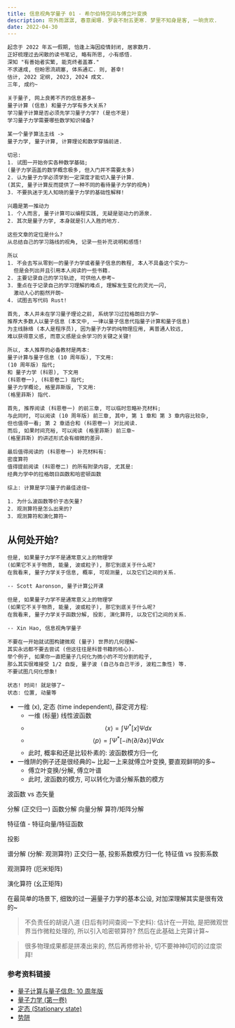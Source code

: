 ```yaml
---
title: 信息视角学量子 01 - 希尔伯特空间与傅立叶变换
description: 帘外雨潺潺, 春意阑珊. 罗衾不耐五更寒. 梦里不知身是客, 一晌贪欢.
date: 2022-04-30
---
```


```
起念于 2022 年五一假期, 恰逢上海因疫情封闭, 居家数月.
正好梳理过去闲散的读书笔记, 略有所思, 小有感悟.
深知 "有善始者实繁, 能克终者盖寡."
不求速成, 但盼思流疏塞, 体系通汇. 则, 甚幸!
估计, 2022 定纲, 2023, 2024 成文.
三年, 成约~
```

```
关于量子, 网上良莠不齐的信息甚多~
量子计算 (信息) 和量子力学有多大关系?
学习量子计算是否必须先学习量子力学? (是也不是)
学习量子力学需要哪些数学知识储备?

某一个量子算法主线 ->
量子力学, 量子计算, 计算理论和数学穿插前进.

切忌:
1. 试图一开始夯实各种数学基础;
(量子力学涵盖的数学概念极多, 但入门并不需要太多)
2. 认为量子力学必须学到一定深度才能切入量子计算.
(其实, 量子计算反而提供了一种不同的看待量子力学的视角)
3. 不要执迷于无人知晓的量子力学的基础性解释!

兴趣是第一推动力
1. 个人而言, 量子计算可以编程实践, 无疑是驱动力的源泉.
2. 其次是量子力学, 本身就是引人入胜的地方.
```

```
这些文章的定位是什么?
从总结自己的学习路线的视角, 记录一些补充说明和感悟!

所以
1. 不会去写从零到一的量子力学或者量子信息的教程, 本人不具备这个实力~
  但是会列出并且引用本人阅读的一些书籍.
2. 主要记录自己的学习轨迹, 可供他人参考~
3. 重点在于记录自己的学习理解的难点, 理解发生变化的灵光一闪,
  激动人心的豁然开朗~
4. 试图去写代码 Rust!
```

```
首先, 本人并未在学习量子理论之前, 系统学习过拉格朗日力学~
推荐大多数人以量子信息 (本文中, 一律以量子信息代指量子计算和量子信息)
为主线脉络 (本人是程序员), 因为量子力学的纯物理应用, 离普通人较远,
难以获得意义感, 而意义感是业余学习的关键之关键!

所以, 本人推荐的必备教材是两本:
量子计算与量子信息 (10 周年版), 下文用:
(10 周年版) 指代;
和 量子力学 (科恩), 下文用
(科恩卷一), (科恩卷二) 指代;
量子力学概论, 格里菲斯版, 下文用:
(格里菲斯) 指代.

首先, 推荐阅读 (科恩卷一) 的前三章, 可以临时忽略补充材料;
与此同时, 可以阅读 (10 周年版) 前三章, 其中, 第 1 章和 第 3 章内容比较杂,
但也值得一看; 第 2 章适合和 (科恩卷一) 对比阅读.
而后, 如果时间充裕, 可以阅读 (格里菲斯) 前三章~
(格里菲斯) 的讲述形式会有细微的差异.

最后值得阅读的 (科恩卷一) 补充材料有:
密度算符
值得提前阅读 (科恩卷二) 的所有附录内容, 尤其是:
经典力学中的拉格朗日函数和哈密顿函数
```

```
综上: 计算是学习量子的最佳途径~
```

```
1. 为什么波函数等价于态矢量?
2. 观测算符是怎么出来的?
3. 观测算符和演化算符~
```

## 从何处开始?

```
但是, 如果量子力学不是通常意义上的物理学
(如果它不关于物质, 能量, 波或粒子), 那它到底关于什么呢?
在我看来, 量子力学关于信息, 概率, 可观测量, 以及它们之间的关系.

-- Scott Aaronson, 量子计算公开课

但是, 如果量子力学不是通常意义上的物理学
(如果它不关于物质, 能量, 波或粒子), 那它到底关于什么呢?
在我看来, 量子力学关于函数分解, 投影, 演化算符, 以及它们之间的关系.

-- Xin Hao, 信息视角学量子
```

```
不要在一开始就试图构建微观 (量子) 世界的几何理解~
其实永远都不要去尝试 (但这往往是科普书籍的核心).
举个例子, 如果你一直把量子几何化为微小的不可分割的粒子,
那么其实很难接受 1/2 自旋, 量子波 (自己与自己干涉, 波粒二象性) 等.
不要试图几何化想象!

状态! 时间! 就足够了~
状态: 位置, 动量等
```

- 一维 (x), 定态 (time independent), 薛定谔方程:
  - 一维 (标量) 线性波函数
  - $$ \langle x \rangle = \int Ψ^{*} [x] Ψ dx $$
  - $$
      \langle p \rangle =
      \int Ψ^{*} [-i \hbar (\partial / \partial x)] Ψ dx
    $$
  - 此时, 概率和还是比较朴素的: 波函数模方归一化
- 一维阱的例子还是很经典的~ 比起一上来就傅立叶变换, 要直观鲜明的多~
  - 傅立叶变换/分解, 傅立叶谱
  - 此时, 波函数的模方, 可以转化为谱分解系数的模方


波函数 vs 态矢量

分解 (正交归一)
  函数分解
  向量分解
  算符/矩阵分解

特征值 - 特征向量/特征函数

投影

谱分解 (分解: 观测算符)
  正交归一基, 投影系数模方归一化
  特征值 vs 投影系数

观测算符 (厄米矩阵)

演化算符 (幺正矩阵)

在最简单的场景下, 细致的过一遍量子力学的基本公设,
对加深理解其实是很有效的~

> 不负责任的胡说八道 (日后有时间查阅一下史料):
  估计在一开始, 是把微观世界当作微粒处理的,
  所以引入哈密顿算符? 然后在此基础上完算计算~

> 很多物理成果都是拼凑出来的,
  然后再修修补补, 切不要神神叨叨的过度崇拜!

### 参考资料链接

- [量子计算与量子信息: 10 周年版](https://book.douban.com/subject/35777059/)
- [量子力学 (第一卷)](https://book.douban.com/subject/25954720/)
- [定态 (Stationary state)](https://en.wikipedia.org/wiki/Stationary_state)
- [势阱](https://en.wikipedia.org/wiki/Particle_in_a_box)

